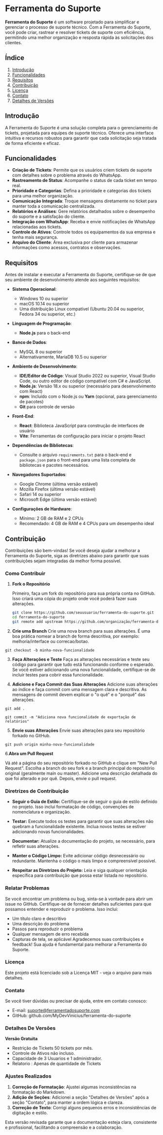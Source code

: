 
# Ferramenta do Suporte

**Ferramenta do Suporte** é um software projetado para simplificar e gerenciar o processo de suporte técnico. Com a Ferramenta do Suporte, você pode criar, rastrear e resolver tickets de suporte com eficiência, permitindo uma melhor organização e resposta rápida às solicitações dos clientes.

## Índice

1. [Introdução](#introdução)
2. [Funcionalidades](#funcionalidades)
3. [Requisitos](#requisitos)
4. [Contribuição](#contribuição)
5. [Licença](#licença)
6. [Contato](#contato)
7. [Detalhes de Versões](#detalhes-de-versões)

## Introdução

A Ferramenta do Suporte é uma solução completa para o gerenciamento de tickets, projetada para equipes de suporte técnico. Oferece uma interface intuitiva e recursos robustos para garantir que cada solicitação seja tratada de forma eficiente e eficaz.

## Funcionalidades

- **Criação de Tickets**: Permite que os usuários criem tickets de suporte com detalhes sobre o problema através do WhatsApp.
- **Rastreamento de Status**: Acompanhe o status de cada ticket em tempo real.
- **Prioridade e Categorias**: Defina a prioridade e categorias dos tickets para uma melhor organização.
- **Comunicação Integrada**: Troque mensagens diretamente no ticket para manter toda a comunicação centralizada.
- **Relatórios e Análises**: Gere relatórios detalhados sobre o desempenho do suporte e a satisfação do cliente.
- **Integração com WhatsApp**: Receba e envie notificações de WhatsApp relacionadas aos tickets.
- **Controle de Ativos**: Controle todos os equipamentos da sua empresa e tenha mais segurança.
- **Arquivo do Cliente**: Área exclusiva por cliente para armazenar informações como acessos, contratos e observações.

## Requisitos

Antes de instalar e executar a Ferramenta do Suporte, certifique-se de que seu ambiente de desenvolvimento atende aos seguintes requisitos:

- **Sistema Operacional**:
  - Windows 10 ou superior
  - macOS 10.14 ou superior
  - Uma distribuição Linux compatível (Ubuntu 20.04 ou superior, Fedora 34 ou superior, etc.)

- **Linguagem de Programação**:
  - **Node.js** para o back-end

- **Banco de Dados**:
  - MySQL 8 ou superior
  - Alternativamente, MariaDB 10.5 ou superior

- **Ambiente de Desenvolvimento**:
  - **IDE/Editor de Código**: Visual Studio 2022 ou superior, Visual Studio Code, ou outro editor de código compatível com C# e JavaScript.
  - **Node.js**: Versão 18.x ou superior (necessário para desenvolvimento com React)
  - **npm**: Incluído com o Node.js ou **Yarn** (opcional, para gerenciamento de pacotes)
  - **Git** para controle de versão

- **Front-End**:
  - **React**: Biblioteca JavaScript para construção de interfaces de usuário
  - **Vite**: Ferramentas de configuração para iniciar o projeto React

- **Dependências de Bibliotecas**:
  - Consulte o arquivo `requirements.txt` para o back-end e `package.json` para o front-end para uma lista completa de bibliotecas e pacotes necessários.

- **Navegadores Suportados**:
  - Google Chrome (última versão estável)
  - Mozilla Firefox (última versão estável)
  - Safari 14 ou superior
  - Microsoft Edge (última versão estável)

- **Configurações de Hardware**:
  - Mínimo: 2 GB de RAM e 2 CPUs
  - Recomendado: 4 GB de RAM e 4 CPUs para um desempenho ideal





## Contribuição

Contribuições são bem-vindas! Se você deseja ajudar a melhorar a Ferramenta do Suporte, siga as diretrizes abaixo para garantir que suas contribuições sejam integradas da melhor forma possível.

### Como Contribuir

1. **Fork o Repositório**

   Primeiro, faça um fork do repositório para sua própria conta no GitHub. Isso criará uma cópia do projeto onde você poderá fazer suas alterações.

   ```bash
   git clone https://github.com/seuusuario/ferramenta-do-suporte.git
   cd ferramenta-do-suporte
   git remote add upstream https://github.com/organização/ferramenta-do-suporte.git

2. **Crie uma Branch**
Crie uma nova branch para suas alterações. É uma boa prática nomear a branch de forma descritiva, por exemplo: melhoria/interface ou correcao/botao.

`git checkout -b minha-nova-funcionalidade`

3. **Faça Alterações e Teste**
Faça as alterações necessárias e teste seu código para garantir que tudo está funcionando conforme o esperado. Se você estiver adicionando uma nova funcionalidade, certifique-se de incluir testes para cobrir essa funcionalidade.

4. **Adicione e Faça Commit das Suas Alterações**
Adicione suas alterações ao índice e faça commit com uma mensagem clara e descritiva. As mensagens de commit devem explicar o "o quê" e o "porquê" das alterações.

`git add .`

`git commit -m "Adiciona nova funcionalidade de exportação de relatórios"`

5. **Envie suas Alterações**
Envie suas alterações para seu repositório forkado no GitHub.

`git push origin minha-nova-funcionalidade
`

6.**Abra um Pull Request**

Vá até a página do seu repositório forkado no GitHub e clique em "New Pull Request". Escolha a branch do seu fork e a branch principal do repositório original (geralmente main ou master). Adicione uma descrição detalhada do que foi alterado e por quê. Depois, envie o pull request.

### Diretrizes de Contribuição
- **Seguir o Guia de Estilo:** Certifique-se de seguir o guia de estilo definido no projeto. Isso inclui formatação de código, convenções de nomenclatura e organização.

- **Testar:** Execute todos os testes para garantir que suas alterações não quebram a funcionalidade existente. Inclua novos testes se estiver adicionando novas funcionalidades.

- **Documentar:** Atualize a documentação do projeto, se necessário, para refletir suas alterações.

- **Manter o Código Limpo:** Evite adicionar código desnecessário ou redundante. Mantenha o código o mais limpo e compreensível possível.

- **Respeitar as Diretrizes do Projeto:** Leia e siga qualquer orientação específica para contribuição que possa estar listada no repositório.

### Relatar Problemas
Se você encontrar um problema ou bug, sinta-se à vontade para abrir um issue no GitHub. Certifique-se de fornecer detalhes suficientes para que possamos entender e reproduzir o problema. Isso inclui:

- Um título claro e descritivo
- Uma descrição do problema
- Passos para reproduzir o problema
- Qualquer mensagem de erro recebida
- Capturas de tela, se aplicável
Agradecemos suas contribuições e feedback! Sua ajuda é fundamental para melhorar a Ferramenta do Suporte.
### Licença
Este projeto está licenciado sob a Licença MIT - veja o arquivo  para mais detalhes.

### Contato
Se você tiver dúvidas ou precisar de ajuda, entre em contato conosco:

- E-mail: suporte@ferramentadosuporte.com
- GitHub: github.com/MyDevVinicius/ferramenta-do-suporte

### Detalhes De Versões 

**Versão Gratuita**
- Restrição de Tickets 50 tickets por mês.
- Controle de Ativos não incluso.
- Capacidade de 3 Usuarios e 1 administrador.
- Relatorio : Apenas de quantidade de Tickets


### Ajustes Realizados

1. **Correção de Formatação**: Ajustei algumas inconsistências na formatação do Markdown.
2. **Adição de Seções**: Adicionei a seção "Detalhes de Versões" após a seção "Contato", para manter a ordem lógica e clareza.
3. **Correção de Texto**: Corrigi alguns pequenos erros e inconsistências de digitação e estilo.

Esta versão revisada garante que a documentação esteja clara, consistente e profissional, facilitando a compreensão e a colaboração.



